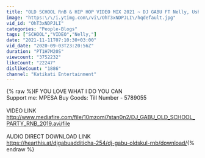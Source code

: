 ```yaml
---
title: "OLD SCHOOL RnB & HIP HOP VIDEO MIX 2021 ~ DJ GABU FT Nelly, Usher, Ashanti, Ja rule, Eve, Shaggy]"
image: "https:\/\/i.ytimg.com\/vi\/OhT3xNDPJLI\/hqdefault.jpg"
vid_id: "OhT3xNDPJLI"
categories: "People-Blogs"
tags: ["SCHOOL","VIDEO","Nelly,"]
date: "2021-11-11T07:10:30+03:00"
vid_date: "2020-09-03T23:20:56Z"
duration: "PT1H7M20S"
viewcount: "3752232"
likeCount: "22247"
dislikeCount: "1886"
channel: "Katikati Entertainment"
---
```

{% raw %}IF YOU LOVE WHAT I DO YOU CAN<br />Support me: MPESA Buy Goods: Till Number - 5789055<br /><br />VIDEO LINK<br /><a rel="nofollow" target="blank" href="http://www.mediafire.com/file/10mzomi7stan0n2/DJ_GABU_OLD_SCHOOL_PARTY_RNB_2019.avi/file">http://www.mediafire.com/file/10mzomi7stan0n2/DJ_GABU_OLD_SCHOOL_PARTY_RNB_2019.avi/file</a><br /><br />AUDIO DIRECT DOWNLOAD LINK<br /><a rel="nofollow" target="blank" href="https://hearthis.at/djgabuadditicha-254/dj-gabu-oldskul-rnb/download/">https://hearthis.at/djgabuadditicha-254/dj-gabu-oldskul-rnb/download/</a>{% endraw %}
